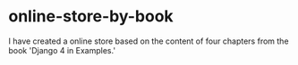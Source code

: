 # online-store-by-book
I have created a online store based on the content of four chapters from the book 'Django 4 in Examples.'
